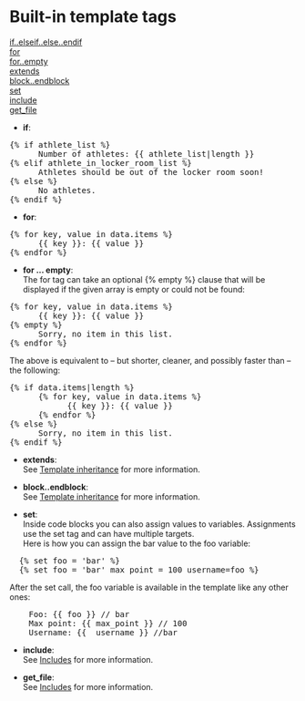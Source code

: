 Built-in template tags
===

<a href="#if">if..elseif..else..endif</a><br />
<a href="#for">for</a><br />
<a href="#for-empty">for..empty</a><br />
<a href="#extends">extends</a><br />
<a href="#block">block..endblock</a><br />
<a href="#set">set</a><br />
<a href="#include">include</a><br />
<a href="#get_file">get_file</a><br />
<a name="if"></a>
- <strong>if</strong>:<br />
<pre>{% if athlete_list %}
      Number of athletes: {{ athlete_list|length }}
{% elif athlete_in_locker_room_list %}
      Athletes should be out of the locker room soon!
{% else %}
      No athletes.
{% endif %}</pre>

<a name="for"></a>
- <strong>for</strong>:<br />
<pre>
{% for key, value in data.items %}
      {{ key }}: {{ value }}
{% endfor %}</pre>

<a name="for-empty"></a>
- <strong>for ... empty</strong>:<br />
The for tag can take an optional {% empty %} clause that will be displayed if the given array is empty or could not be found:
<pre>
{% for key, value in data.items %}
      {{ key }}: {{ value }}
{% empty %}
      Sorry, no item in this list.
{% endfor %}</pre>
The above is equivalent to – but shorter, cleaner, and possibly faster than – the following:
<pre>
{% if data.items|length %}
      {% for key, value in data.items %}
            {{ key }}: {{ value }}
      {% endfor %}
{% else %}
      Sorry, no item in this list.
{% endif %}
</pre>

<a name="extends"></a>
- <strong>extends</strong>:<br />
See <a href="https://github.com/jinnguyen/puja/edit/master/docs#template-inheritance">Template inheritance</a> for more information.<br />

<a name="block-endblock"></a>
- <strong>block..endblock</strong>:<br />
See <a href="https://github.com/jinnguyen/puja/edit/master/docs#template-inheritance">Template inheritance</a> for more information.<br />

<a name="set"></a>
- <strong>set</strong>:<br />
Inside code blocks you can also assign values to variables. Assignments use the set tag and can have multiple targets.<br />
Here is how you can assign the bar value to the foo variable:
<pre>
  {% set foo = 'bar' %}
  {% set foo = 'bar' max_point = 100 username=foo %}
</pre>
After the set call, the foo variable is available in the template like any other ones:
<pre>
    Foo: {{ foo }} // bar
    Max point: {{ max_point }} // 100
    Username: {{  username }} //bar
</pre>

<a name="include"></a>
- <strong>include</strong>:<br />
See <a href="https://github.com/jinnguyen/puja/edit/master/docs#inlcude">Includes</a> for more information.<br />

<a name="get_file"></a>
- <strong>get_file</strong>:<br />
See <a href="https://github.com/jinnguyen/puja/edit/master/docs#get_file">Includes</a> for more information.<br />

